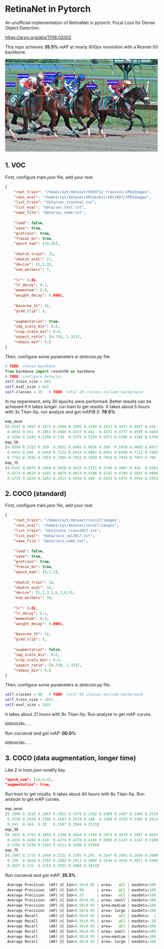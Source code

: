 # RetinaNet in Pytorch

An unofficial implementation of RetinaNet in pytorch. 
Focal Loss for Dense Object Detection.

https://arxiv.org/abs/1708.02002

This repo achieves **35.5%** mAP at nearly 600px resolution with a Resnet-50 backbone. 

![](images/demo.png)



## 1. VOC

First, configure *train.json* file, add your root. 

```json
{
    "root_train": "/home1/xyt/dataset/VOC0712_trainval/JPEGImages",
    "root_eval": "/home1/xyt/dataset/VOCdevkit/VOC2007/JPEGImages",
    "list_train": "data/voc_trainval.txt",
    "list_eval": "data/voc_test.txt",
    "name_file": "data/voc_name.txt",

    "load": false,
    "save": true,
    "pretrain": true,
    "freeze_bn": true,
    "epoch_num": [20,10],

    "nbatch_train": 21,
    "nbatch_eval": 21,
    "device": [1,2,3],
    "num_workers": 7,
    
    "lr": 0.01,
    "lr_decay": 0.1,
    "momentum": 0.9,
    "weight_decay": 0.0001,

    "boxarea_th": 16,
    "grad_clip": 5,
    
    "augmentation": true,
    "img_scale_min": 0.6,
    "crop_scale_min": 0.4,
    "aspect_ratio": [0.750, 1.333],
    "remain_min": 0.8
}
```

Then, configure some parameters in *detector.py* file.

```python
# TODO: choose backbone
from backbone import resnet50 as backbone
# TODO: configure Detector
self.train_size = 641
self.eval_size = 641
self.classes = 20   # TODO: total 20 classes exclude background
```

In my experiment, only 30 epochs were performed. Better results can be achieved if it takes longer.
run train to get results. It takes about 5 hours with 3x Titan-Xp. 
run analyze and got mAP@.5: **79.5%**

```python
map_mean
[0.0247 0.1067 0.1873 0.2904 0.3505 0.3594 0.3623 0.3557 0.4027 0.426
 0.4014 0.431  0.3951 0.4495 0.4337 0.442  0.4371 0.4377 0.4598 0.4468
 0.5208 0.5285 0.5298 0.534  0.5378 0.5334 0.5371 0.5396 0.5384 0.5399]
map_50
[0.0569 0.2312 0.359  0.5032 0.6045 0.6036 0.599  0.5976 0.6605 0.6877
 0.6452 0.695  0.6456 0.7122 0.6914 0.6967 0.6851 0.6949 0.7112 0.7065
 0.7782 0.7845 0.7859 0.7894 0.7932 0.7899 0.7919 0.7934 0.7947 0.796 ]
map_75
[0.0187 0.0875 0.1804 0.3028 0.3625 0.3721 0.3789 0.3687 0.426  0.4582
 0.4274 0.4619 0.4205 0.4879 0.4653 0.4788 0.4742 0.4709 0.5015 0.4896
 0.5735 0.5829 0.5853 0.5913 0.5954 0.588  0.5935 0.5975 0.5954 0.5953]
```



## 2. COCO (standard)

First, configure train.json file, add your root. 

```json
{
    "root_train": "/home1/xyt/dataset/coco17/images",
    "root_eval": "/home1/xyt/dataset/coco17/images",
    "list_train": "data/coco_train2017.txt",
    "list_eval": "data/coco_val2017.txt",
    "name_file": "data/coco_name.txt",

    "load": false,
    "save": true,
    "pretrain": true,
    "freeze_bn": true,
    "epoch_num": [9,3,2],

    "nbatch_train": 16,
    "nbatch_eval": 16,
    "device": [1,2,3,5,6,7,8,9],
    "num_workers": 16,
    
    "lr": 0.01,
    "lr_decay": 0.1,
    "momentum": 0.9,
    "weight_decay": 0.0001,

    "boxarea_th": 16,
    "grad_clip": 5,
    
    "augmentation": false,
    "img_scale_min": 0.6,
    "crop_scale_min": 0.4,
    "aspect_ratio": [0.750, 1.333],
    "remain_min": 0.8
}
```

Then, configure some parameters in *detector.py* file.

```python
self.classes = 80   # TODO: total 80 classes exclude background
self.train_size = 1025
self.eval_size = 1025
```

It takes about 21 hours with 8x Titan-Xp.  Run analyze to get mAP curves.

```python
DEBUGGING...
```

Run cocoeval and got mAP: **00.0%**

```python
DEBUGGING...
```



## 3. COCO (data augmentation, longer time)

Like 2 in *train.json* modify key

```json
"epoch_num": [16,6,4],
"augmentation": true,
```

Run train to get results. It takes about 40 hours with 8x Titan-Xp. Run analyze to get mAP curves.

```python
map_mean
[0.1006 0.1625 0.1857 0.2021 0.2178 0.2302 0.2489 0.2487 0.2469 0.2519
 0.2549 0.2636 0.2586 0.2681 0.2678 0.268  0.3308 0.3358 0.3385 0.3412
 0.341  0.344  0.35   0.3507 0.3504 0.3521]
map_50
[0.1855 0.2752 0.3094 0.3398 0.3644 0.3784 0.3974 0.3979 0.3987 0.4052
 0.4131 0.4206 0.418  0.4274 0.4278 0.4246 0.5065 0.5127 0.5147 0.5188
 0.5202 0.5236 0.5302 0.5311 0.5298 0.5308]
map_75
[0.1001 0.1715 0.1944 0.2131 0.2285 0.243  0.2647 0.2641 0.2649 0.2688
 0.269  0.2828 0.2767 0.2882 0.2911 0.2868 0.3544 0.3626 0.3671 0.3686
 0.3697 0.372  0.3783 0.3783 0.3804 0.3813]
```

Run cocoeval and got mAP: **35.5%**

```python
 Average Precision  (AP) @[ IoU=0.50:0.95 | area=   all | maxDets=100 ] = 0.355
 Average Precision  (AP) @[ IoU=0.50      | area=   all | maxDets=100 ] = 0.536
 Average Precision  (AP) @[ IoU=0.75      | area=   all | maxDets=100 ] = 0.382
 Average Precision  (AP) @[ IoU=0.50:0.95 | area= small | maxDets=100 ] = 0.194
 Average Precision  (AP) @[ IoU=0.50:0.95 | area=medium | maxDets=100 ] = 0.391
 Average Precision  (AP) @[ IoU=0.50:0.95 | area= large | maxDets=100 ] = 0.472
 Average Recall     (AR) @[ IoU=0.50:0.95 | area=   all | maxDets=  1 ] = 0.294
 Average Recall     (AR) @[ IoU=0.50:0.95 | area=   all | maxDets= 10 ] = 0.454
 Average Recall     (AR) @[ IoU=0.50:0.95 | area=   all | maxDets=100 ] = 0.483
 Average Recall     (AR) @[ IoU=0.50:0.95 | area= small | maxDets=100 ] = 0.291
 Average Recall     (AR) @[ IoU=0.50:0.95 | area=medium | maxDets=100 ] = 0.529
 Average Recall     (AR) @[ IoU=0.50:0.95 | area= large | maxDets=100 ] = 0.612
```






